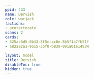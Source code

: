 ```yaml
---
ppid: 433
name: Dervish
role: warjack
factions:
- protectorate
scans: 2
cards:
- 625ac6d5-0b43-3f5c-ac8e-8b5f1a7fb51f
- a82282a1-9515-35f0-b839-091a01e14834

layout: model
title: Dervish
disableToc: true
hidden: true
---
```

